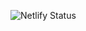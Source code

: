 ![Netlify Status](https://api.netlify.com/api/v1/badges/63a03bf1-9a75-4dd0-9d6e-575f4811140d/deploy-status)
